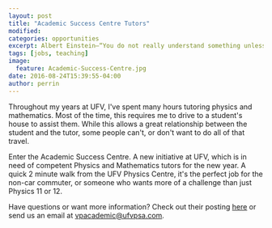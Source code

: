 ```yaml
---
layout: post
title: "Academic Success Centre Tutors"
modified:
categories: opportunities
excerpt: Albert Einstein—“You do not really understand something unless you can explain it to your grandmother.”
tags: [jobs, teaching]
image: 
  feature: Academic-Success-Centre.jpg
date: 2016-08-24T15:39:55-04:00
author: perrin
---
```


Throughout my years at UFV, I've spent many hours tutoring physics and mathematics. Most of the time, this requires me to drive to a student's house to assist them. While this allows a great relationship between the student and the tutor, some people can't, or don't want to do all of that travel.

Enter the Academic Success Centre. A new initiative at UFV, which is in need of competent Physics and Mathematics tutors for the new year. A quick 2 minute walk from the UFV Physics Centre, it's the perfect job for the non-car commuter, or someone who wants more of a challenge than just Physics 11 or 12.
 
 Have questions or want more information? Check out their posting <a href="http://www.ufv.ca/asc/now-hiring/">here</a> or send us an email at <a href="mailto:vpacademic@ufvpsa.com">vpacademic@ufvpsa.com</a>.